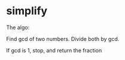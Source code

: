 # simplify


The algo:

Find gcd of two numbers. Divide both by gcd.

If gcd is 1, stop, and return the fraction

